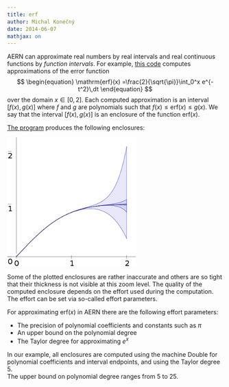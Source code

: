 ```yaml
---
title: erf
author: Michal Konečný
date: 2014-06-07
mathjax: on
---
```


AERN can approximate real numbers by real intervals and real continuous functions by 
*function intervals*.  For example, [this code](https://github.com/michalkonecny/aern/blob/master/aern-poly-plot-gtk/demos/erf.hs) 
computes approximations of the error function
$$
\begin{equation}
    \mathrm{erf}(x) =\frac{2}{\sqrt{\pi}}\int_0^x e^{-t^2}\,dt
\end{equation}
$$
over the domain $x\in[0,2]$.  Each computed approximation is an interval $[f(x),g(x)]$ where
$f$ and $g$ are polynomials such that
$f(x) \leq \mathrm{erf}(x) \leq g(x)$.
We say that the interval $[f(x),g(x)]$ is an enclosure of the function $\mathrm{erf}(x)$.

[The program](https://github.com/michalkonecny/aern/blob/master/aern-poly-plot-gtk/demos/erf.hs) 
produces the following enclosures:

<a href="/img/erf-enclosures.png">
<img 
    src="/img/erf-enclosures.png" height="300"
    alt="Enclosures of the error function over the domain [0,2]"
>
</a>

Some of the plotted enclosures are rather inaccurate and others are so tight that their
thickness is not visible at this zoom level.  The quality of the computed enclosure
depends on the effort used during the computation.  The effort can be set via so-called
effort parameters.

For approximating $\mathrm{erf}(x)$ in AERN there are the following effort parameters:

  * The precision of polynomial coefficients and constants such as $\pi$
  * An upper bound on the polynomial degree
  * The Taylor degree for approximating $e^x$
  
In our example, all enclosures are computed using the machine Double 
for polynomial coefficients and interval endpoints, and using the Taylor degree 5.  
The upper bound on polynomial degree ranges from 5 to 25.
